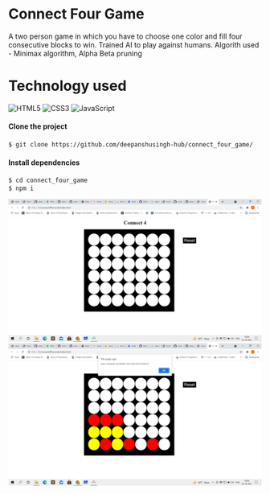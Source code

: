 # Connect Four Game

A two person game in which you have to choose one color and fill four consecutive blocks to win. Trained AI to play against humans.
Algorith used - Minimax algorithm, Alpha Beta pruning


# Technology used

![HTML5](https://img.shields.io/badge/html5-%23E34F26.svg?style=for-the-badge&logo=html5&logoColor=white)
![CSS3](https://img.shields.io/badge/css3-%231572B6.svg?style=for-the-badge&logo=css3&logoColor=white)
![JavaScript](https://img.shields.io/badge/javascript-%23323330.svg?style=for-the-badge&logo=javascript&logoColor=%23F7DF1E)


#### Clone the project

```
$ git clone https://github.com/deepanshusingh-hub/connect_four_game/
```

#### Install dependencies

```
$ cd connect_four_game
$ npm i
```

![Demo Images](ss1.png)
![Demo Images](ss2.png)
